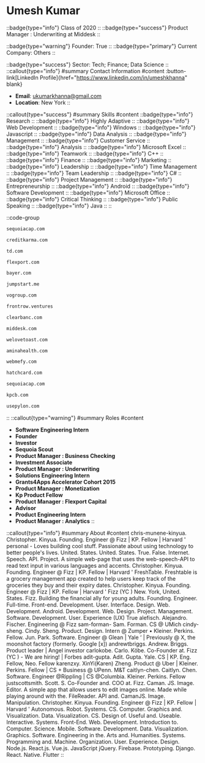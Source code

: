 # Umesh Kumar
::badge{type="info"}
Class of 2020
::
::badge{type="success"}
Product Manager : Underwriting at Middesk
::

::badge{type="warning"}
Founder: True
::
::badge{type="primary"}
Current Company: Others
::

::badge{type="success"}
Sector: Tech; Finance; Data Science
::
::callout{type="info"}
#summary
Contact Information
#content
:button-link[LinkedIn Profile]{href="https://www.linkedin.com/in/umeshkhanna" blank}
- **Email**: ukumarkhanna@gmail.com
- **Location**: New York
::

::callout{type="success"}
#summary
Skills
#content
::badge{type="info"}
Research
::
::badge{type="info"}
Highly Adaptive
::
::badge{type="info"}
Web Development
::
::badge{type="info"}
Windows
::
::badge{type="info"}
Javascript
::
::badge{type="info"}
Data Analysis
::
::badge{type="info"}
Management
::
::badge{type="info"}
Customer Service
::
::badge{type="info"}
Analysis
::
::badge{type="info"}
Microsoft Excel
::
::badge{type="info"}
Teamwork
::
::badge{type="info"}
C++
::
::badge{type="info"}
Finance
::
::badge{type="info"}
Marketing
::
::badge{type="info"}
Leadership
::
::badge{type="info"}
Time Management
::
::badge{type="info"}
Team Leadership
::
::badge{type="info"}
C#
::
::badge{type="info"}
Project Management
::
::badge{type="info"}
Entrepreneurship
::
::badge{type="info"}
Android
::
::badge{type="info"}
Software Development
::
::badge{type="info"}
Microsoft Office
::
::badge{type="info"}
Critical Thinking
::
::badge{type="info"}
Public Speaking
::
::badge{type="info"}
Java
::
::

::code-group
```bash [Sequoia Capital]
sequoiacap.com
```
```bash [Credit Karma]
creditkarma.com
```
```bash [TD]
td.com
```
```bash [Flexport]
flexport.com
```
```bash [Bayer]
bayer.com
```
```bash [Jumpstart]
jumpstart.me
```
```bash [VO Group]
vogroup.com
```
```bash [Front Row Ventures]
frontrow.ventures
```
```bash [Clearbanc]
clearbanc.com
```
```bash [Middesk]
middesk.com
```
```bash [We Love Toast, Inc.]
welovetoast.com
```
```bash [Amina Health]
aminahealth.com
```
```bash [Webmefy - Shopify plus consultant]
webmefy.com
```
```bash [Nearside]
hatchcard.com
```
```bash [Sequoia Capital India]
sequoiacap.com
```
```bash [Kleiner Perkins Caufield & Byers]
kpcb.com
```
```bash [Pylon]
usepylon.com
```
::
::callout{type="warning"}
#summary
Roles
#content
- **Software Engineering Intern**
- **Founder**
- **Investor**
- **Sequoia Scout**
- **Product Manager : Business Checking**
- **Investment Associate**
- **Product Manager : Underwriting**
- **Solutions Engineering Intern**
- **Grants4Apps Accelerator Cohort 2015**
- **Product Manager : Monetization**
- **Kp Product Fellow**
- **Product Manager : Flexport Capital**
- **Advisor**
- **Product Engineering Intern**
- **Product Manager : Analytics**
::

::callout{type="info"}
#summary
About
#content
chris-munene-kinyua. Christopher. Kinyua. Founding. Engineer @ Fizz | KP. Fellow | Harvard ' personal - Loves building cool stuff. Passionate about using technology to better people's lives. United. States. United. States. True. False. Internet. Speech. API. Project. A simple web-page that uses the web-speech-API to read text input in various languages and accents. Christopher. Kinyua. Founding. Engineer @ Fizz | KP. Fellow | Harvard ' FreshTable. Freshtable is a grocery management app created to help users keep track of the groceries they buy and their expiry dates. Christopher. Kinyua. Founding. Engineer @ Fizz | KP. Fellow | Harvard ' Fizz (YC ) New. York, United. States. Fizz. Building the financial ally for young adults. Founding. Engineer. Full-time. Front-end. Development. User. Interface. Design. Web. Development. Android. Development. Web. Design. Project. Management. Software. Development. User. Experience (UX) True alefisch. Alejandro. Fischer. Engineering @ Fizz sam-forman- Sam. Forman. CS @ UMich cindy-sheng. Cindy. Sheng. Product. Design. Intern @ Zumper • Kleiner. Perkins. Fellow. Jun. Park. Software. Engineer @ Glean | Yale ‘ | Previously @ X, the moonshot factory (formerly. Google [x]) andrewtbriggs. Andrew. Briggs. Product leader | Angel investor carlokobe. Carlo. Köbe. Co-Founder at. Fizz (YC ) - We are hiring! | Forbes adit-gupta. Adit. Gupta. Yale. CS | KP. Eng. Fellow, Neo. Fellow karenzxy. XinYi(Karen) Zheng. Product @ Uber | Kleiner. Perkins. Fellow | CS + Business @ UPenn. M&T caitlyn-chen. Caitlyn. Chen. Software. Engineer @Rippling | CS @Columbia. Kleiner. Perkins. Fellow justscottsmith. Scott. S. Co-Founder and. COO at. Fizz. Caman. JS. Image. Editor. A simple app that allows users to edit images online. Made while playing around with the. FileReader. API and. CamanJS. Image. Manipulation. Christopher. Kinyua. Founding. Engineer @ Fizz | KP. Fellow | Harvard ' Autonomous. Robot. Systems. CS. Computer. Graphics and. Visualization. Data. Visualization. CS. Design of. Useful and. Useable. Interactive. Systems. Front-End. Web. Development. Introduction to. Computer. Science. Mobile. Software. Development. Data. Visualization. Graphics. Software. Engineering in the. Arts and. Humanities. Systems. Programming and. Machine. Organization. User. Experience. Design. Node.js. React.js. Vue.js. JavaScript jQuery. Firebase. Prototyping. Django. React. Native. Flutter
::
